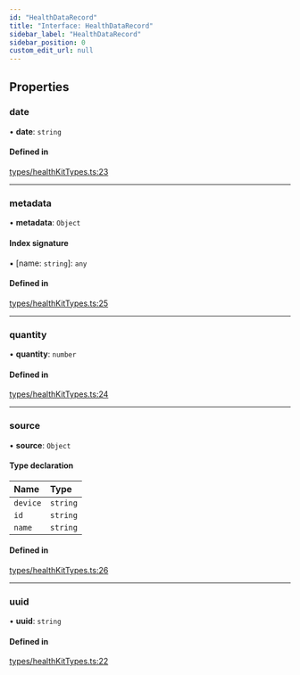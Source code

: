 ```yaml
---
id: "HealthDataRecord"
title: "Interface: HealthDataRecord"
sidebar_label: "HealthDataRecord"
sidebar_position: 0
custom_edit_url: null
---
```


## Properties

### date

• **date**: `string`

#### Defined in

[types/healthKitTypes.ts:23](https://github.com/rn-fitness-tracker/rn-fitness-tracker/blob/a4a790c/src/types/healthKitTypes.ts#L23)

___

### metadata

• **metadata**: `Object`

#### Index signature

▪ [name: `string`]: `any`

#### Defined in

[types/healthKitTypes.ts:25](https://github.com/rn-fitness-tracker/rn-fitness-tracker/blob/a4a790c/src/types/healthKitTypes.ts#L25)

___

### quantity

• **quantity**: `number`

#### Defined in

[types/healthKitTypes.ts:24](https://github.com/rn-fitness-tracker/rn-fitness-tracker/blob/a4a790c/src/types/healthKitTypes.ts#L24)

___

### source

• **source**: `Object`

#### Type declaration

| Name | Type |
| :------ | :------ |
| `device` | `string` |
| `id` | `string` |
| `name` | `string` |

#### Defined in

[types/healthKitTypes.ts:26](https://github.com/rn-fitness-tracker/rn-fitness-tracker/blob/a4a790c/src/types/healthKitTypes.ts#L26)

___

### uuid

• **uuid**: `string`

#### Defined in

[types/healthKitTypes.ts:22](https://github.com/rn-fitness-tracker/rn-fitness-tracker/blob/a4a790c/src/types/healthKitTypes.ts#L22)

